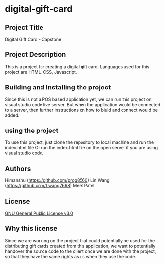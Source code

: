 # digital-gift-card

## Project Title

Digital Gift Card - Capstone

## Project Description

This is a project for creating a digital gift card.
Languages used for this project are HTML, CSS, Javascript.

## Building and Installing the project

Since this is not a POS based application yet, we can run this project on visual studio code live server.
But when the application would be connected to a server, then further instructions on how to biuld and connect would be added.

## using the project

To use this project, just clone the repository to local machine and run the index.html file
Or run the index.html file on the open server if you are using visual studio code.

## Authors

Himanshu (https://github.com/prog8560)
Lin Wang (https://github.com/Lwang7668)
Meet Patel

## License

[GNU General Public License v3.0](LICENSE)

## Why this license

Since we are working on the project that could potentially be used for the distributing gift cards created from this application,
we want to potentially handover the source code to the client once we are done with the project, so that they have the same rights as us
when they use the code.
